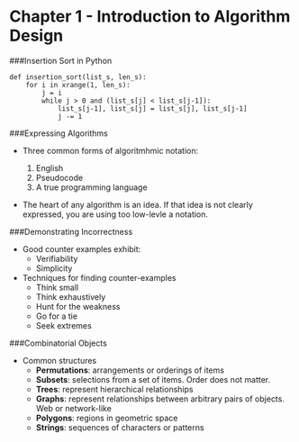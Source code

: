 Chapter 1 - Introduction to Algorithm Design
===

###Insertion Sort
in Python

    def insertion_sort(list_s, len_s):
        for i in xrange(1, len_s):
            j = i
            while j > 0 and (list_s[j] < list_s[j-1]):
                list_s[j-1], list_s[j] = list_s[j], list_s[j-1]
                j -= 1


###Expressing Algorithms
- Three common forms of algoritmhmic notation:

	1. English
	2. Pseudocode
	3. A true programming language

- The heart of any algorithm is an idea.  If that idea is not clearly expressed, you are using too low-levle a notation.

###Demonstrating Incorrectness
- Good counter examples exhibit:
	- Verifiability
	- Simplicity
- Techniques for finding counter-examples
	- Think small
	- Think exhaustively
	- Hunt for the weakness
	- Go for a tie
	- Seek extremes

###Combinatorial Objects
- Common structures
	- **Permutations**: arrangements or orderings of items
	- **Subsets**: selections from a set of items.  Order does not matter.
	- **Trees**: represent hierarchical relationships
	- **Graphs**: represent relationships between arbitrary pairs of objects.  Web or network-like
	- **Polygons**: regions in geometric space
	- **Strings**: sequences of characters or patterns

